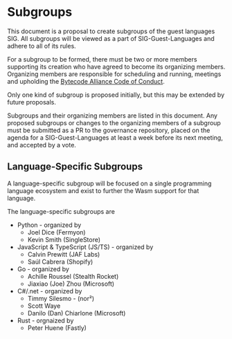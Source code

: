 # Subgroups

This document is a proposal to create subgroups of the guest languages SIG.
All subgroups will be viewed as a part of SIG-Guest-Languages and adhere to all of its rules.

For a subgroup to be formed, there must be two or more members supporting its creation who have agreed to become its organizing members.
Organizing members are responsible for scheduling and running, meetings and upholding the [Bytecode Alliance Code of Conduct](https://github.com/bytecodealliance/wasi/blob/main/ORG_CODE_OF_CONDUCT.md).

Only one kind of subgroup is proposed initially, but this may be extended by future proposals.

Subgroups and their organizing members are listed in this document. Any proposed subgroups or changes to the organizing members of a subgroup must be submitted as a PR to the governance repository, placed on the agenda for a SIG-Guest-Languages at least a week before its next meeting, and accepted by a vote.

## Language-Specific Subgroups

A language-specific subgroup will be focused on a single programming language ecosystem and
exist to further the Wasm support for that language.

The language-specific subgroups are

* Python - organized by
  * Joel Dice (Fermyon)
  * Kevin Smith (SingleStore)
* JavaScript & TypeScript (JS/TS) - organized by
  * Calvin Prewitt (JAF Labs)
  * Saúl Cabrera (Shopify)
* Go - organized by
  * Achille Roussel (Stealth Rocket)
  * Jiaxiao (Joe) Zhou (Microsoft) 
* C#/.net - organized by
  * Timmy Silesmo - (nor²)
  * Scott Waye
  * Danilo (Dan) Chiarlone (Microsoft)
* Rust - orgnaized by
  * Peter Huene (Fastly)
